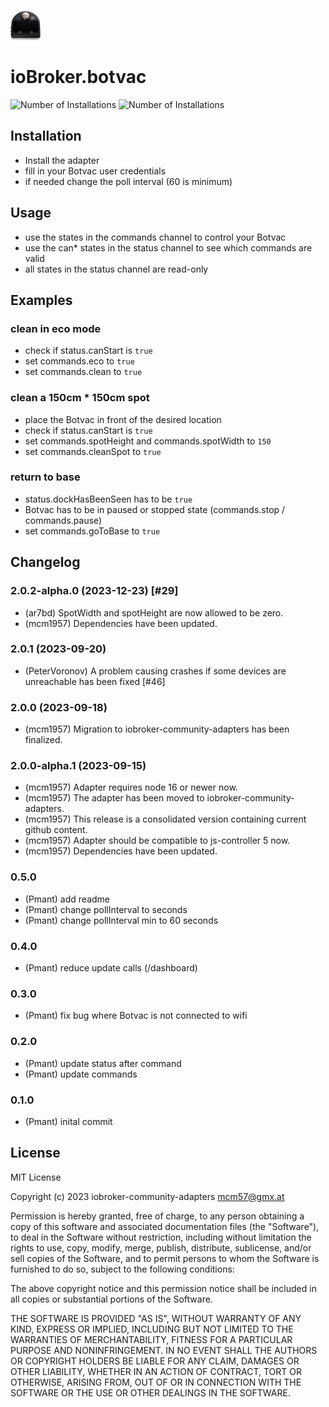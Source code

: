 ![Logo](admin/botvac.png)
# ioBroker.botvac
![Number of Installations](http://iobroker.live/badges/botvac-installed.svg) ![Number of Installations](http://iobroker.live/badges/botvac-stable.svg) 
## Installation
- Install the adapter
- fill in your Botvac user credentials
- if needed change the poll interval (60 is minimum)

## Usage
- use the states in the commands channel to control your Botvac
- use the can* states in the status channel to see which commands are valid
- all states in the status channel are read-only

## Examples
### clean in eco mode
- check if status.canStart is ```true```
- set commands.eco to ```true```
- set commands.clean to ```true```

### clean a 150cm * 150cm spot
- place the Botvac in front of the desired location
- check if status.canStart is ```true```
- set commands.spotHeight and commands.spotWidth to ```150``` 
- set commands.cleanSpot to ```true```

### return to base
- status.dockHasBeenSeen has to be ```true```
- Botvac has to be in paused or stopped state (commands.stop / commands.pause)
- set commands.goToBase to ```true```

## Changelog
<!--
    Placeholder for the next version (at the beginning of the line):
    ### **WORK IN PROGRESS**
-->
### 2.0.2-alpha.0 (2023-12-23) [#29]
- (ar7bd) SpotWidth and spotHeight are now allowed to be zero.
- (mcm1957) Dependencies have been updated.

### 2.0.1 (2023-09-20)
- (PeterVoronov) A problem causing crashes if some devices are unreachable has been fixed [#46]

### 2.0.0 (2023-09-18)
- (mcm1957) Migration to iobroker-community-adapters has been finalized.

### 2.0.0-alpha.1 (2023-09-15)
- (mcm1957) Adapter requires node 16 or newer now.
- (mcm1957) The adapter has been moved to iobroker-community-adapters.
- (mcm1957) This release is a consolidated version containing current github content.
- (mcm1957) Adapter should be compatible to js-controller 5 now.
- (mcm1957) Dependencies have been updated.

### 0.5.0
- (Pmant) add readme
- (Pmant) change pollInterval to seconds
- (Pmant) change pollInterval min to 60 seconds

### 0.4.0
- (Pmant) reduce update calls (/dashboard)

### 0.3.0
- (Pmant) fix bug where Botvac is not connected to wifi

### 0.2.0
- (Pmant) update status after command
- (Pmant) update commands

### 0.1.0
- (Pmant) inital commit

## License

MIT License

Copyright (c) 2023 iobroker-community-adapters <mcm57@gmx.at>

Permission is hereby granted, free of charge, to any person obtaining a copy
of this software and associated documentation files (the "Software"), to deal
in the Software without restriction, including without limitation the rights
to use, copy, modify, merge, publish, distribute, sublicense, and/or sell
copies of the Software, and to permit persons to whom the Software is
furnished to do so, subject to the following conditions:

The above copyright notice and this permission notice shall be included in all
copies or substantial portions of the Software.

THE SOFTWARE IS PROVIDED "AS IS", WITHOUT WARRANTY OF ANY KIND, EXPRESS OR
IMPLIED, INCLUDING BUT NOT LIMITED TO THE WARRANTIES OF MERCHANTABILITY,
FITNESS FOR A PARTICULAR PURPOSE AND NONINFRINGEMENT. IN NO EVENT SHALL THE
AUTHORS OR COPYRIGHT HOLDERS BE LIABLE FOR ANY CLAIM, DAMAGES OR OTHER
LIABILITY, WHETHER IN AN ACTION OF CONTRACT, TORT OR OTHERWISE, ARISING FROM,
OUT OF OR IN CONNECTION WITH THE SOFTWARE OR THE USE OR OTHER DEALINGS IN THE
SOFTWARE.
